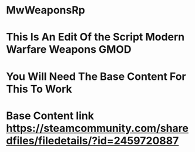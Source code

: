 # MwWeaponsRp
# This Is An Edit Of the Script Modern Warfare Weapons GMOD

# You Will Need The Base Content For This To Work
# Base Content link https://steamcommunity.com/sharedfiles/filedetails/?id=2459720887
